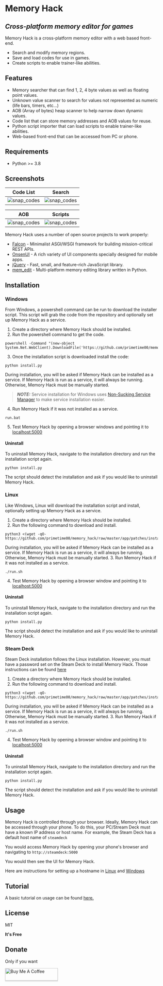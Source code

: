 # Memory Hack
## _Cross-platform memory editor for games_

Memory Hack is a cross-platform memory editor with a web based front-end.

- Search and modify memory regions.
- Save and load codes for use in games.
- Create scripts to enable trainer-like abilities.

## Features

- Memory searcher that can find 1, 2, 4 byte values as well as floating point values.
- Unknown value scanner to search for values not represented as numeric (life bars, timers, etc...)
- AOB (Array of bytes) heap scanner to help narrow down dynamic values.
- Code list that can store memory addresses and AOB values for reuse.
- Python script importer that can load scripts to enable trainer-like abilities.
- Web-based front-end that can be accessed from PC or phone.

## Requirements
- Python >= 3.8

## Screenshots

|                                             Code List                                             |                                              Search                                              |
|:-------------------------------------------------------------------------------------------------:|:------------------------------------------------------------------------------------------------:|
| ![snap_codes](https://github.com/primetime00/memory_hack/raw/master/docs/images/snap_codes.png) | ![snap_codes](https://github.com/primetime00/memory_hack/raw/master/docs/images/snap_search.png) | 

&NewLine;
&NewLine;

|                                                AOB                                                |                                              Scripts                                              |
|:-------------------------------------------------------------------------------------------------:|:-------------------------------------------------------------------------------------------------:|
| ![snap_codes](https://github.com/primetime00/memory_hack/raw/master/docs/images/snap_aob.png) | ![snap_codes](https://github.com/primetime00/memory_hack/raw/master/docs/images/snap_scripts.png) | 

Memory Hack uses a number of open source projects to work properly:

- [Falcon] - Minimalist ASGI/WSGI framework for building mission-critical REST APIs.
- [OnsenUI] - A rich variety of UI components specially designed for mobile apps.
- [jQuery] - Fast, small, and feature-rich JavaScript library.
- [mem_edit] - Multi-platform memory editing library written in Python.

## Installation
### Windows
From Windows, a powershell command can be run to download the installer script.  This script will grab the code from the repository and optionally set up Memory Hack as a service.
1. Create a directory where Memory Hack should be installed.
2. Run the powershell command to get the code.
```
powershell -Command "(new-object System.Net.WebClient).DownloadFile('https://github.com/primetime00/memory_hack/raw/master/app/patches/win_install.py','install.py')"
```
3. Once the installation script is downloaded install the code:
```
python install.py
```
During installation, you will be asked if Memory Hack can be installed as a service.  If Memory Hack is run as a service, it will always be running.  Otherwise, Memory Hack must be manually started.
> **_NOTE:_**  Service installation for Windows uses [Non-Sucking Service Manager] to make service installation easier.
4. Run Memory Hack if it was not installed as a service.
```
run.bat
```
5. Test Memory Hack by opening a browser windows and pointing it to [localhost:5000](http://localhost:5000)

#### Uninstall
To uninstall Memory Hack, navigate to the installation directory and run the installation script again.
```
python install.py
```
The script should detect the installation and ask if you would like to uninstall Memory Hack.

### Linux
Like Windows, Linux will download the installation script and install, optionally setting up Memory Hack as a service.
1. Create a directory where Memory Hack should be installed.
2. Run the following command to download and install.
```
python3 <(wget -qO- https://github.com/primetime00/memory_hack/raw/master/app/patches/install.py)
```
During installation, you will be asked if Memory Hack can be installed as a service.  If Memory Hack is run as a service, it will always be running.  Otherwise, Memory Hack must be manually started.
3. Run Memory Hack if it was not installed as a service.
```
./run.sh
```
4. Test Memory Hack by opening a browser window and pointing it to [localhost:5000](http://localhost:5000)

#### Uninstall
To uninstall Memory Hack, navigate to the installation directory and run the installation script again.
```
python install.py
```
The script should detect the installation and ask if you would like to uninstall Memory Hack.
### Steam Deck
Steam Deck installation follows the Linux installation.  However, you must have a password set on the Steam Deck to install Memory Hack. Those instructions can be found [here](https://steamdecktips.com/blog/how-to-set-a-password-for-your-steam-deck-user-in-desktop-mode)

1. Create a directory where Memory Hack should be installed.
2. Run the following command to download and install.
```
python3 <(wget -qO- https://github.com/primetime00/memory_hack/raw/master/app/patches/install.py)
```
During installation, you will be asked if Memory Hack can be installed as a service.  If Memory Hack is run as a service, it will always be running.  Otherwise, Memory Hack must be manually started.
3. Run Memory Hack if it was not installed as a service.
```
./run.sh
```
4. Test Memory Hack by opening a browser window and pointing it to [localhost:5000](http://localhost:5000)

#### Uninstall
To uninstall Memory Hack, navigate to the installation directory and run the installation script again.
```
python install.py
```
The script should detect the installation and ask if you would like to uninstall Memory Hack.

## Usage
Memory Hack is controlled through your browser.  Ideally, Memory Hack can be accessed through your phone.  To do this, your PC/Stream Deck must have a known IP address or host name.  For example, the Steam Deck has a default host name of `steamdeck`

You would access Memory Hack by opening your phone's browser and navigating to `http://steamdeck:5000`

You would then see the UI for Memory Hack.

Here are instructions for setting up a hostname in [Linux](https://www.tecmint.com/set-hostname-permanently-in-linux/) and [Windows](https://tecadmin.net/change-windows-hostname/) 

## Tutorial
A basic tutorial on usage can be found [here.](https://github.com/primetime00/memory_hack/blob/master/docs/tutorial/TUTORIAL.md)

## License

MIT

**It's Free**

## Donate
Only if you want

<a href="https://www.buymeacoffee.com/ryankegel" target="_blank"><img src="https://www.buymeacoffee.com/assets/img/custom_images/orange_img.png" alt="Buy Me A Coffee" style="height: 41px !important;width: 174px !important;box-shadow: 0px 3px 2px 0px rgba(190, 190, 190, 0.5) !important;-webkit-box-shadow: 0px 3px 2px 0px rgba(190, 190, 190, 0.5) !important;" ></a>

[//]: #

   [Non-Sucking Service Manager]: <https://nssm.cc/>
   [mem_edit]: <https://mpxd.net/code/jan/mem_edit>
   [OnsenUI]: <https://onsen.io/>
   [Falcon]: <https://github.com/falconry/falcon>
   [jQuery]: <http://jquery.com>
